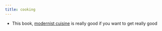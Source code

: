 ```yaml
---
title: cooking
---
```


- This book, [modernist cuisine](https://modernistcuisine.com/books/modernist-cuisine-at-home/) is really good if you want to get really good
